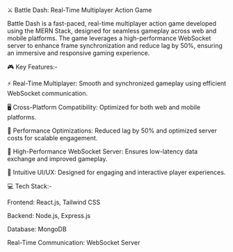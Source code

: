 ⚔️ Battle Dash: Real-Time Multiplayer Action Game

Battle Dash is a fast-paced, real-time multiplayer action game developed using the MERN Stack, designed for seamless gameplay across web and mobile platforms. The game leverages a high-performance WebSocket server to enhance frame synchronization and reduce lag by 50%, ensuring an immersive and responsive gaming experience.

🎮 Key Features:- 

⚡ Real-Time Multiplayer: Smooth and synchronized gameplay using efficient WebSocket communication.

🖥️ Cross-Platform Compatibility: Optimized for both web and mobile platforms.

🚀 Performance Optimizations: Reduced lag by 50% and optimized server costs for scalable engagement.

🔄 High-Performance WebSocket Server: Ensures low-latency data exchange and improved gameplay.

🎨 Intuitive UI/UX: Designed for engaging and interactive player experiences.

💻 Tech Stack:-

Frontend: React.js, Tailwind CSS

Backend: Node.js, Express.js

Database: MongoDB

Real-Time Communication: WebSocket Server


